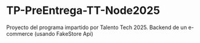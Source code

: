 # TP-PreEntrega-TT-Node2025
Proyecto del programa impartido por Talento Tech 2025. Backend de un e-commerce (usando FakeStore Api)
